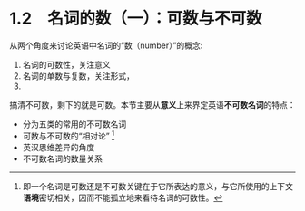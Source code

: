 # 1.2　名词的数（一）：可数与不可数

从两个角度来讨论英语中名词的“数（number）”的概念:

1. 名词的可数性，关注意义
2. 名词的单数与复数，关注形式，
3. 

搞清不可数，剩下的就是可数。本节主要从**意义**上来界定英语**不可数名词**的特点：

- 分为五类的常用的不可数名词
- 可数与不可数的“相对论” [^1]
- 英汉思维差异的角度
- 不可数名词的数量关系

[^1]: 即一个名词是可数还是不可数关键在于它所表达的意义，与它所使用的上下文**语境**密切相关，因而不能孤立地来看待名词的可数性。

